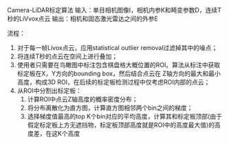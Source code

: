 Camera-LiDAR标定算法
输入：单目相机图像I，相机内参K和畸变参数D，连续T秒的LiVvox点云
输出：相机和固态激光雷达之间的外参E

流程：
1. 对于每一帧Livox点云，应用statistical outlier removal过滤掉其中的噪点；
2. 将连续T秒的点云在空间上进行叠加；
3. 使用者只需要在鸟瞰图中标注包含棋盘格大概位置的ROI。算法从标注中获取标定板在X，Y方向的bounding box，然后结合点云在
Z轴方向的最大和最小高度，构成3D ROI，在后续的标定板检测过程中仅考虑ROI内部的点云；
4. 从ROI中分割出标定板：
	1. 计算ROI中点云Z轴高度的概率密度分布；
	2. 将分布离散化为直方图，计算直方图相邻两个bin之间的梯度；
	3. 选择梯度值最高的top K个bin对应的平均高度，计算其和标定板顶部(由于假定标定板上方无遮挡物，标定板顶部高度就是ROI中的高度最大值)的高度差，在这K个高度